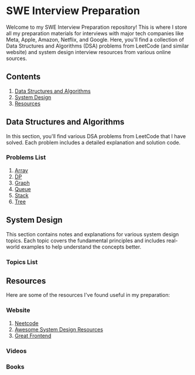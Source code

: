 # SWE Interview Preparation

Welcome to my SWE Interview Preparation repository! This is where I store all my preparation materials for interviews with major tech companies like Meta, Apple, Amazon, Netflix, and Google. Here, you'll find a collection of Data Structures and Algorithms (DSA) problems from LeetCode (and similar website) and system design interview resources from various online sources.

## Contents

1. [Data Structures and Algorithms](./dsa/DSA-README.md)
2. [System Design](./system-design/SYSTEM-DESIGN-README.md)
3. [Resources](#resources)

## Data Structures and Algorithms

In this section, you'll find various DSA problems from LeetCode that I have solved. Each problem includes a detailed explanation and solution code.

### Problems List

1. [Array](./dsa/array/)
2. [DP](/dsa/dynamic-programming/)
3. [Graph](./dsa/graph/)
4. [Queue](./dsa/queue/)
5. [Stack](./dsa/stack/)
6. [Tree](./dsa/tree/)

## System Design

This section contains notes and explanations for various system design topics. Each topic covers the fundamental principles and includes real-world examples to help understand the concepts better.

### Topics List

## Resources

Here are some of the resources I've found useful in my preparation:

### Website

1. [Neetcode](https://neetcode.io/)
2. [Awesome System Design Resources](https://github.com/ashishps1/awesome-system-design-resources)
3. [Great Frontend](https://www.greatfrontend.com/)

### Videos

### Books